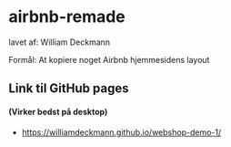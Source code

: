 # airbnb-remade

lavet af: William Deckmann

Formål: At kopiere noget Airbnb hjemmesidens layout


## Link til GitHub pages
#### (Virker bedst på desktop)

- https://williamdeckmann.github.io/webshop-demo-1/
